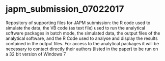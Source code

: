 # japm_submission_07022017
Repository of supporting files for JAPM submission: the R code used to simulate the data, the VB code (as text file) used to run the analytical software packages in batch mode, the simulated data, the output files of the analytical software, and the R Code used to analyse and display the results contained in the output files. For access to the analytical packages it will be necessary to contact directly their authors (listed in the paper) to be run on a 32 bit version of Windows 7
